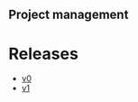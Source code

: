 
## Project management

# Releases
 - [v0](https://github.com/FEUP-LEIC-ES-2022-23/2LEIC03T3/releases/tag/v0.0)
 - [v1](https://github.com/FEUP-LEIC-ES-2022-23/2LEIC03T3/releases/tag/v1.0)
